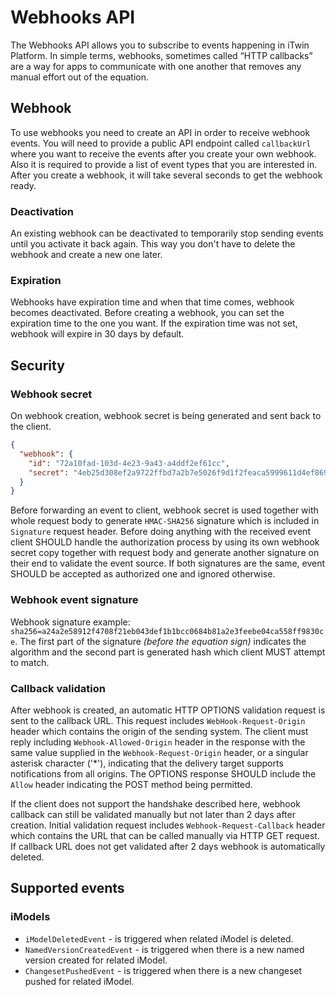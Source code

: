 # Webhooks API

The Webhooks API allows you to subscribe to events happening in iTwin Platform. In simple terms, webhooks, sometimes called “HTTP callbacks” are a way for apps to communicate with one another that removes any manual effort out of the equation.

## Webhook

To use webhooks you need to create an API in order to receive webhook events. You will need to provide a public API endpoint called `callbackUrl` where you want to receive the events after you create your own webhook. Also it is required to provide a list of event types that you are interested in. After you create a webhook, it will take several seconds to get the webhook ready.

### Deactivation

An existing webhook can be deactivated to temporarily stop sending events until you activate it back again. This way you don't have to delete the webhook and create a new one later.

### Expiration

Webhooks have expiration time and when that time comes, webhook becomes deactivated. Before creating a webhook, you can set the expiration time to the one you want. If the expiration time was not set, webhook will expire in 30 days by default.

## Security

### Webhook secret

On webhook creation, webhook secret is being generated and sent back to the client.

```json
{
  "webhook": {
    "id": "72a10fad-103d-4e23-9a43-a4ddf2ef61cc",
    "secret": "4eb25d308ef2a9722ffbd7a2b7e5026f9d1f2feaca5999611d4ef8692b1ad70d"
  }
}
```

Before forwarding an event to client, webhook secret is used together with whole request body to generate `HMAC-SHA256` signature which is included in `Signature` request header. Before doing anything with the received event client SHOULD handle the authorization process by using its own webhook secret copy together with request body and generate another signature on their end to validate the event source. If both signatures are the same, event SHOULD be accepted as authorized one and ignored otherwise.

### Webhook event signature

Webhook signature example: `sha256=a24a2e58912f4708f21eb043def1b1bcc0684b81a2e3feebe04ca558ff9830ce`. The first part of the signature _(before the equation sign)_ indicates the algorithm and the second part is generated hash which client MUST attempt to match.

### Callback validation

After webhook is created, an automatic HTTP OPTIONS validation request is sent to the callback URL. This request includes `WebHook-Request-Origin` header which contains the origin of the sending system. The client must reply including `Webhook-Allowed-Origin` header in the response with the same value supplied in the `Webhook-Request-Origin` header, or a singular asterisk character ('\*'), indicating that the delivery target supports notifications from all origins. The OPTIONS response SHOULD include the `Allow` header indicating the POST method being permitted.

If the client does not support the handshake described here, webhook callback can still be validated manually but not later than 2 days after creation. Initial validation request includes `Webhook-Request-Callback` header which contains the URL that can be called manually via HTTP GET request. If callback URL does not get validated after 2 days webhook is automatically deleted.

## Supported events

### iModels

- `iModelDeletedEvent` - is triggered when related iModel is deleted.
- `NamedVersionCreatedEvent` - is triggered when there is a new named version created for related iModel.
- `ChangesetPushedEvent` - is triggered when there is a new changeset pushed for related iModel.

